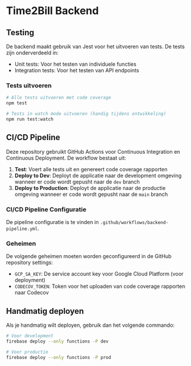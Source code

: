 # Time2Bill Backend

## Testing

De backend maakt gebruik van Jest voor het uitvoeren van tests. De tests zijn onderverdeeld in:

- Unit tests: Voor het testen van individuele functies
- Integration tests: Voor het testen van API endpoints

### Tests uitvoeren

```bash
# Alle tests uitvoeren met code coverage
npm test

# Tests in watch mode uitvoeren (handig tijdens ontwikkeling)
npm run test:watch
```

## CI/CD Pipeline

Deze repository gebruikt GitHub Actions voor Continuous Integration en Continuous Deployment. De workflow bestaat uit:

1. **Test**: Voert alle tests uit en genereert code coverage rapporten
2. **Deploy to Dev**: Deployt de applicatie naar de development omgeving wanneer er code wordt gepusht naar de `dev` branch
3. **Deploy to Production**: Deployt de applicatie naar de productie omgeving wanneer er code wordt gepusht naar de `main` branch

### CI/CD Pipeline Configuratie

De pipeline configuratie is te vinden in `.github/workflows/backend-pipeline.yml`.

### Geheimen

De volgende geheimen moeten worden geconfigureerd in de GitHub repository settings:

- `GCP_SA_KEY`: De service account key voor Google Cloud Platform (voor deployment)
- `CODECOV_TOKEN`: Token voor het uploaden van code coverage rapporten naar Codecov

## Handmatig deployen

Als je handmatig wilt deployen, gebruik dan het volgende commando:

```bash
# Voor development
firebase deploy --only functions -P dev

# Voor productie
firebase deploy --only functions -P prod
```
